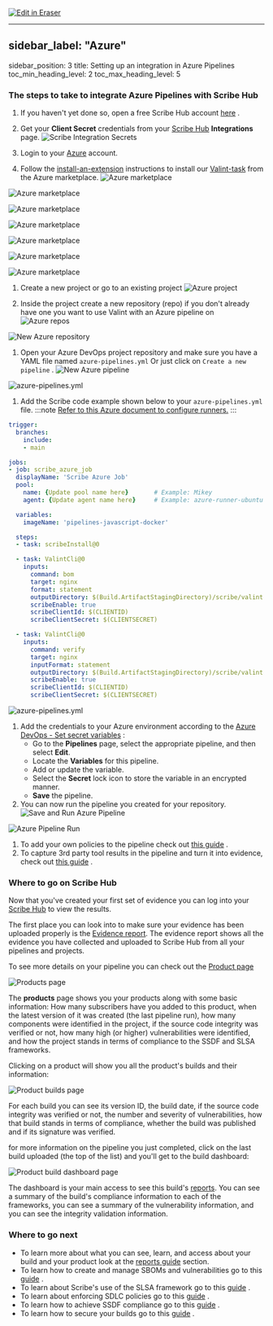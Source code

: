 <p><a target="_blank" href="https://app.eraser.io/workspace/iuCM2LWNVbbfZZsoE27p" id="edit-in-eraser-github-link"><img alt="Edit in Eraser" src="https://firebasestorage.googleapis.com/v0/b/second-petal-295822.appspot.com/o/images%2Fgithub%2FOpen%20in%20Eraser.svg?alt=media&amp;token=968381c8-a7e7-472a-8ed6-4a6626da5501"></a></p>

---

## sidebar_label: "Azure"
sidebar_position: 3
title: Setting up an integration in Azure Pipelines
toc_min_heading_level: 2
toc_max_heading_level: 5
### The steps to take to integrate Azure Pipelines with Scribe Hub
1. If you haven't yet done so, open a free Scribe Hub account [﻿here](https://scribesecurity.com/scribe-platform-lp/) .
2. Get your **Client Secret** credentials from your [﻿Scribe Hub](https://scribehub.scribesecurity.com/)  **Integrations** page.
![Scribe Integration Secrets](../../../../img/ci/integrations-secrets.jpg "")

1. Login to your [﻿Azure](https://portal.azure.com/#home)  account.
2. Follow the [﻿install-an-extension](https://learn.microsoft.com/en-us/azure/devops/marketplace/install-extension?view=azure-devops&tabs=browser#install-an-extension)  instructions to install our [﻿Valint-task](https://marketplace.visualstudio.com/items?itemName=ScribeSecurity.valint-cli)  from the Azure marketplace.
![Azure marketplace](../../../../img/start/azure-4.1.jpg "")

![Azure marketplace](../../../../img/start/azure-5.1.jpg "")

![Azure marketplace](../../../../img/start/azure-6.jpeg "")

![Azure marketplace](../../../../img/start/azure-7.jpeg "")

![Azure marketplace](../../../../img/start/azure-8.jpeg "")

![Azure marketplace](../../../../img/start/azure-9.jpeg "")

![Azure marketplace](../../../../img/start/azure-10.jpeg "")

1. Create a new project or go to an existing project
![Azure project](../../../../img/start/azure-1.1.jpg "")

1. Inside the project create a new repository (repo) if you don't already have one you want to use Valint with an Azure pipeline on
![Azure repos](../../../../img/start/azure-1.jpeg "")

![New Azure repository](../../../../img/start/azure-6.png "")

1. Open your Azure DevOps project repository and make sure you have a YAML file named `azure-pipelines.yml`  Or just click on `Create a new pipeline` .
![New Azure pipeline](../../../../img/start/azure-11.jpeg "")

![azure-pipelines.yml](../../../../img/start/azure-7.png "")

1. Add the Scribe code example shown below to your `azure-pipelines.yml`  file.
:::note
[﻿Refer to this Azure document to configure runners.](https://learn.microsoft.com/en-us/azure/devops/pipelines/?view=azure-devops#:~:text=Manage%20agents%20%26%20self%2Dhosted%20agents)
:::

```yaml
trigger:
  branches:
    include:
    - main

jobs:
- job: scribe_azure_job
  displayName: 'Scribe Azure Job'
  pool:
    name: {Update pool name here}		# Example: Mikey
    agent: {Update agent name here}		# Example: azure-runner-ubuntu

  variables:
    imageName: 'pipelines-javascript-docker'

  steps:
  - task: scribeInstall@0

  - task: ValintCli@0
    inputs:
      command: bom
      target: nginx
      format: statement
      outputDirectory: $(Build.ArtifactStagingDirectory)/scribe/valint
      scribeEnable: true
      scribeClientId: $(CLIENTID)
      scribeClientSecret: $(CLIENTSECRET)

  - task: ValintCli@0
    inputs:
      command: verify
      target: nginx
      inputFormat: statement
      outputDirectory: $(Build.ArtifactStagingDirectory)/scribe/valint
      scribeEnable: true
      scribeClientId: $(CLIENTID)
      scribeClientSecret: $(CLIENTSECRET)
```
![azure-pipelines.yml](../../../../img/start/azure-8.png "")

1. Add the credentials to your Azure environment according to the [﻿Azure DevOps - Set secret variables](https://learn.microsoft.com/en-us/azure/devops/pipelines/process/set-secret-variables?view=azure-devops&tabs=yaml%2Cbash) : 
    - Go to the **Pipelines** page, select the appropriate pipeline, and then select **Edit**.
    - Locate the **Variables** for this pipeline.
    - Add or update the variable. 
    - Select the **Secret** lock icon to store the variable in an encrypted manner.
    - **Save** the pipeline.
2. You can now run the pipeline you created for your repository.
![Save and Run Azure Pipeline](../../../../img/start/azure-18.jpeg "")

![Azure Pipeline Run](../../../../img/start/azure-32.jpeg "")

1. To add your own policies to the pipeline check out [﻿this guide](../../guides/enforcing-sdlc-policy#policies-and-policy-modules) .
2. To capture 3rd party tool results in the pipeline and turn it into evidence, check out [﻿this guide](../../guides/manag-sbom-and-vul#ingesting-reports-from-application-security-scanners) .
### Where to go on Scribe Hub
Now that you've created your first set of evidence you can log into your [﻿Scribe Hub](https://scribehub.scribesecurity.com/) to view the results. 

The first place you can look into to make sure your evidence has been uploaded properly is the [﻿Evidence report](../../scribe-hub-reports/evidence). The evidence report shows all the evidence you have collected and uploaded to Scribe Hub from all your pipelines and projects.

To see more details on your pipeline you can check out the [﻿Product page](../../scribe-hub-reports/product) 

![Products page](../../../../img/start/products-start.jpg "")

The **products** page shows you your products along with some basic information: How many subscribers have you added to this product, when the latest version of it was created (the last pipeline run), how many components were identified in the project, if the source code integrity was verified or not, how many high (or higher) vulnerabilities were identified, and how the project stands in terms of compliance to the SSDF and SLSA frameworks.

Clicking on a product will show you all the product's builds and their information:

![Product builds page](../../../../img/start/builds-start.jpg "")

For each build you can see its version ID, the build date, if the source code integrity was verified or not, the number and severity of vulnerabilities, how that build stands in terms of compliance, whether the build was published and if its signature was verified.

for more information on the pipeline you just completed, click on the last build uploaded (the top of the list) and you'll get to the build dashboard:

![Product build dashboard page](../../../../img/start/dashboard-start.jpg "")

The dashboard is your main access to see this build's [﻿reports](../../scribe-hub-reports/). You can see a summary of the build's compliance information to each of the frameworks, you can see a summary of the vulnerability information, and you can see the integrity validation information.

### Where to go next
- To learn more about what you can see, learn, and access about your build and your product look at the [﻿reports guide](../../scribe-hub-reports/)  section.
- To learn how to create and manage SBOMs and vulnerabilities go to this [﻿guide](../../guides/manag-sbom-and-vul) .
- To learn about Scribe's use of the SLSA framework go to this [﻿guide](../../guides/secure-sfw-slsa) .
- To learn about enforcing SDLC policies go to this [﻿guide](../../guides/enforcing-sdlc-policy) .
- To learn how to achieve SSDF compliance go to this [﻿guide](../../guides/ssdf-compliance) .
- To learn how to secure your builds go to this [﻿guide](../../guides/securing-builds) .




<!--- Eraser file: https://app.eraser.io/workspace/iuCM2LWNVbbfZZsoE27p --->